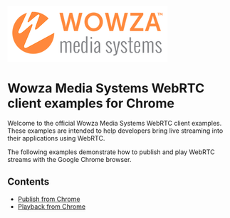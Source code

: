 ![wowza media systems logo](../images/wowza-logo.png)
# Wowza Media Systems WebRTC client examples for Chrome

Welcome to the official Wowza Media Systems WebRTC client examples. These examples are intended to help developers bring live streaming into their applications using WebRTC.

The following examples demonstrate how to publish and play WebRTC streams with the Google Chrome browser. 

## Contents

- [Publish from Chrome](publish/)
- [Playback from Chrome](play/)
